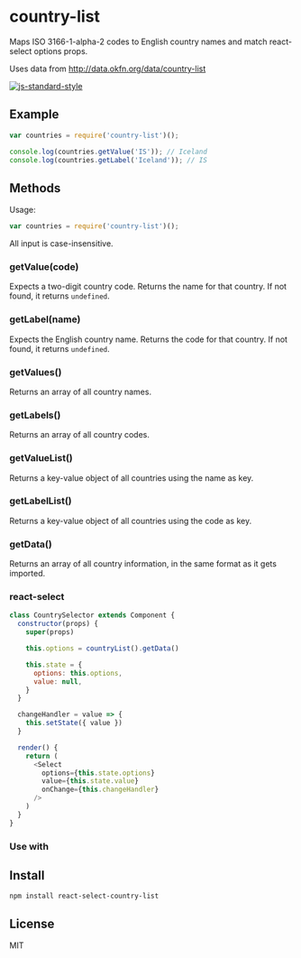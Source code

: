 # country-list

Maps ISO 3166-1-alpha-2 codes to English country names and match react-select options props.

Uses data from http://data.okfn.org/data/country-list

[![js-standard-style](https://cdn.rawgit.com/feross/standard/master/badge.svg)](https://github.com/feross/standard)

## Example

``` js
var countries = require('country-list')();

console.log(countries.getValue('IS')); // Iceland
console.log(countries.getLabel('Iceland')); // IS
```

## Methods

Usage:

``` js
var countries = require('country-list')();
```
All input is case-insensitive.

### getValue(code)

Expects a two-digit country code.
Returns the name for that country.
If not found, it returns `undefined`.

### getLabel(name)

Expects the English country name.
Returns the code for that country.
If not found, it returns `undefined`.

### getValues()

Returns an array of all country names.

### getLabels()

Returns an array of all country codes.

### getValueList()

Returns a key-value object of all countries using the name as key.

### getLabelList()

Returns a key-value object of all countries using the code as key.

### getData()

Returns an array of all country information, in the same format as it gets imported.

### react-select

```js
class CountrySelector extends Component {
  constructor(props) {
    super(props)

    this.options = countryList().getData()

    this.state = {
      options: this.options,
      value: null,
    }
  }

  changeHandler = value => {
    this.setState({ value })
  }

  render() {
    return (
      <Select
        options={this.state.options}
        value={this.state.value}
        onChange={this.changeHandler}
      />
    )
  }
}
```


### Use with

## Install

``` cli
npm install react-select-country-list
```

## License

MIT
